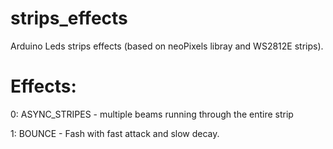 # strips_effects
Arduino Leds strips effects (based on neoPixels libray and WS2812E strips).

# Effects:
0: ASYNC_STRIPES - multiple beams running through the entire strip

1: BOUNCE - Fash with fast attack and slow decay.
